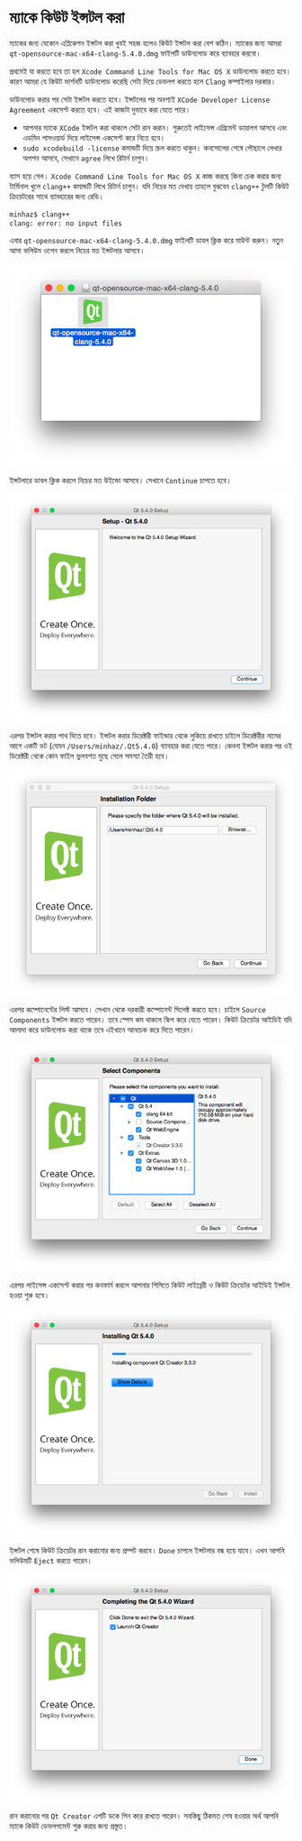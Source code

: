 ﻿# ম্যাকে কিউট ইন্সটল করা

ম্যাকের জন্য যেকোন এপ্লিকেশন ইন্সটল করা খুবই সহজ হলেও কিউট ইন্সটল করা বেশ কঠিন। ম্যাকের জন্য আমরা `qt-opensource-mac-x64-clang-5.4.0.dmg` ফাইলটি ডাউনলোড করে ব্যাবহার করবো।

প্রথমেই যা করতে হবে তা হল `Xcode Command Line Tools for Mac OS X` ডাউনলোড করতে হবে। কারণ আমরা যে কিউট ভার্শনটি ডাউনলোড করেছি সেটা দিয়ে ডেভলপ করতে হলে `Clang` কম্পাইলার দরকার।

ডাউনলোড করার পর সেটা ইন্সটল করতে হবে। ইন্সটলের পর অবশ্যই `XCode Developer License Agreement` একসেপ্ট করতে হবে। এই কাজটা দুভাবে করা যেতে পারে।

* আপনার ম্যাকে `XCode` ইন্সটল করা থাকলে সেটা রান করান। শুরুতেই লাইসেন্স এগ্রিমেন্ট ডায়ালগ আসবে এবং এডমিন পাসওয়ার্ড দিয়ে লাইসেন্স একসেপ্ট করে নিতে হবে।
* `sudo xcodebuild -license` কমান্ডটি দিয়ে স্ক্রল করতে থাকুন। কনসোলের শেষে পৌছালে লেখার অপশন আসবে, সেখানে `agree` লিখে রিটার্ন চাপুন।

ব্যাস হয়ে গেল। `Xcode Command Line Tools for Mac OS X` কাজ করছে কিনা চেক করার জন্য টার্মিনাল খুলে `clang++` কমান্ডটি লিখে রিটার্ন চাপুন। যদি নিচের মত দেখায় তাহলে বুঝবেন `clang++` টুলটি কিউট ক্রিয়েটরের সাথে ব্যাবহারের জন্য রেডি।

```
minhaz$ clang++
clang: error: no input files
```

এবার `qt-opensource-mac-x64-clang-5.4.0.dmg` ফাইলটি ডাবল ক্লিক করে মাউন্ট করুন। নতুন আসা ভলিউম ওপেন করলে নিচের মত ইন্সটলার আসবে।

![Install Qt on Mac 1](mac/mac1.png)

ইন্সটলারে ডাবল ক্লিক করলে নিচের মত উইন্ডো আসবে। সেখানে `Continue` চাপতে হবে।

![Install Qt on Mac 2](mac/mac2.png)

এরপর ইন্সটল করার পাথ দিতে হবে। ইন্সটল করার ডিরেক্টরী ফাইন্ডার থেকে লুকিয়ে রাখতে চাইলে ডিরেক্টরীর নামের আগে একটি ডট (যেমন `/Users/minhaz/.Qt5.4.0`) ব্যাবহার করা যেতে পারে। কেননা ইন্সটল করার পর ওই ডিরেক্টরী থেকে কোন ফাইল ভুলবশত মুছে গেলে সমস্যা তৈরী হবে।

![Install Qt on Mac 3](mac/mac3.png)

এরপর কম্পোনেন্টের লিস্ট আসবে। সেখান থেকে দরকারী কম্পোনেন্ট সিলেক্ট করতে হবে। চাইলে `Source Components` ইন্সটল করতে পারেন। তবে স্পেস কম থাকলে স্কিপ করে যেতে পারেন। কিউট ক্রিয়েটর আইডিই যদি আলাদা করে ডাউনলোড করা থাকে তবে এইখানে আনচেক করে দিতে পারেন।

![Install Qt on Mac 4](mac/mac4.png)

এরপর লাইসেন্স একসেপ্ট করার পর কনফার্ম করলে আপনার পিসিতে কিউট লাইব্রেরী ও কিউট ক্রিয়েটর আইডিই ইন্সটল হওয়া শুরু হবে।

![Install Qt on Mac 5](mac/mac5.png)

ইন্সটল শেষে কিউট ক্রিয়েটর রান করানোর জন্য প্রম্পট করবে। `Done` চাপলে ইন্সটলার বন্ধ হয়ে যাবে। এখন আপনি ভলিউমটি `Eject` করতে পারেন।

![Install Qt on Mac 6](mac/mac6.png)

রান করানোর পর `Qt Creator` এপটি ডকে পিন করে রাখতে পারেন। সবকিছু ঠিকমত শেষ হওয়ার অর্থ আপনি ম্যাকে কিউট ডেভলপমেন্ট শুরু করার জন্য প্রস্তুত।
